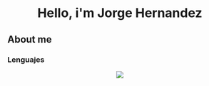 <div align="center">
    <h1 align ="center">Hello, i'm Jorge Hernandez</h1>
</div>

## About me

### Lenguajes
<p align="center">
  <a href="https://skillicons.dev">
    <img src="https://skillicons.dev/icons?i=git,py" />
  </a>
</p>
